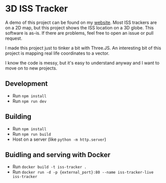 # 3D ISS Tracker
A demo of this project can be found on my [website](https://jacobkapitein.com).
Most ISS trackers are on a 2D map, but this project shows the ISS location on a 3D globe. This software is as-is. If there are problems, feel free to open an issue or pull request.

I made this project just to tinker a bit with Three.JS. An interesting bit of this project is mapping real life coordinates to a vector.

I know the code is messy, but it's easy to understand anyway and I want to move on to new projects.

## Development
- Run `npm install`
- Run `npm run dev`

## Building
- Run `npm install`
- Run `npm run build`
- Host on a server (like `python -m http.server`)

## Buidling and serving with Docker
- Run `docker build -t iss-tracker .`
- Run `docker run -d -p {external_port}:80 --name iss-tracker-live iss-tracker`